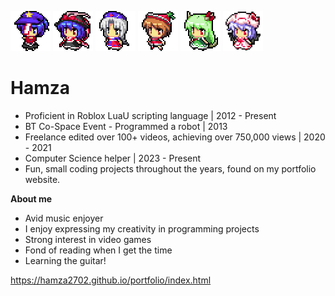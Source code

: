 <img src="71.png" alt="71"/> <img src="38.png" alt="38"/> <img src="28.png" alt="28"/> <img src="19.png" alt="19"/> <img src="30.png" alt="30"/> <img src="31.png" alt="31" width="64" height="64"/>


# Hamza
- Proficient in Roblox LuaU scripting language | 2012 - Present
- BT Co-Space Event - Programmed a robot | 2013
- Freelance edited over 100+ videos, achieving over 750,000 views | 2020 - 2021
- Computer Science helper | 2023 - Present
- Fun, small coding projects throughout the years, found on my portfolio website.

**About me**
- Avid music enjoyer
- I enjoy expressing my creativity in programming projects
- Strong interest in video games
- Fond of reading when I get the time
- Learning the guitar!

https://hamza2702.github.io/portfolio/index.html
